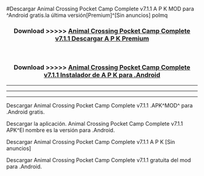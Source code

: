 #Descargar Animal Crossing Pocket Camp Complete v7.1.1  A P K MOD para ^Android gratis.la última versión[Premium]^[Sin anuncios] polmq



<div align="center">
<h3>Download >>>>> <a href="https://es-web.web.app/?es= Animal Crossing Pocket Camp Complete v7.1.1 ">Animal Crossing Pocket Camp Complete v7.1.1  Descargar A P K Premium</a></h3><br>

<h3>Download >>>>> <a href="https://es-web.web.app/?es= Animal Crossing Pocket Camp Complete v7.1.1 ">Animal Crossing Pocket Camp Complete v7.1.1  Instalador de A P K para .Android</a></h3>
</div>


----------------------------------------------------------

----------------------------------------------------------

----------------------------------------------------------

Descargar Animal Crossing Pocket Camp Complete v7.1.1  .APK^MOD^ para .Android gratis.

Descargar la aplicación. Animal Crossing Pocket Camp Complete v7.1.1  APK^El nombre es la versión para .Android.

Descargar Animal Crossing Pocket Camp Complete v7.1.1  A P K [Sin anuncios]

Descargar Animal Crossing Pocket Camp Complete v7.1.1  gratuita del mod para .Android.